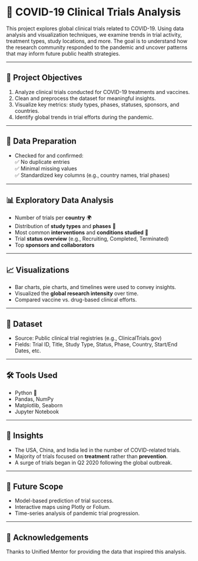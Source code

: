 # 🧬 COVID-19 Clinical Trials Analysis

This project explores global clinical trials related to COVID-19. Using data analysis and visualization techniques, we examine trends in trial activity, treatment types, study locations, and more. The goal is to understand how the research community responded to the pandemic and uncover patterns that may inform future public health strategies.

---

## 🧪 Project Objectives

1. Analyze clinical trials conducted for COVID-19 treatments and vaccines.
2. Clean and preprocess the dataset for meaningful insights.
3. Visualize key metrics: study types, phases, statuses, sponsors, and countries.
4. Identify global trends in trial efforts during the pandemic.

---

## 🧹 Data Preparation

- Checked for and confirmed:  
  ✅ No duplicate entries  
  ✅ Minimal missing values  
  ✅ Standardized key columns (e.g., country names, trial phases)

---

## 📊 Exploratory Data Analysis

- Number of trials per **country** 🌍  
- Distribution of **study types** and **phases** 🧫  
- Most common **interventions** and **conditions studied** 🧾  
- Trial **status overview** (e.g., Recruiting, Completed, Terminated)  
- Top **sponsors and collaborators**

---

## 📈 Visualizations

- Bar charts, pie charts, and timelines were used to convey insights.
- Visualized the **global research intensity** over time.
- Compared vaccine vs. drug-based clinical efforts.

---

## 📂 Dataset

- Source: Public clinical trial registries (e.g., ClinicalTrials.gov)
- Fields: Trial ID, Title, Study Type, Status, Phase, Country, Start/End Dates, etc.

---

## 🛠️ Tools Used

- Python 🐍
- Pandas, NumPy
- Matplotlib, Seaborn
- Jupyter Notebook

---

## 🧠 Insights

- The USA, China, and India led in the number of COVID-related trials.
- Majority of trials focused on **treatment** rather than **prevention**.
- A surge of trials began in Q2 2020 following the global outbreak.

---

## 🚀 Future Scope

- Model-based prediction of trial success.
- Interactive maps using Plotly or Folium.
- Time-series analysis of pandemic trial progression.

---


## 🙌 Acknowledgements

Thanks to Unified Mentor for providing the data that inspired this analysis.
